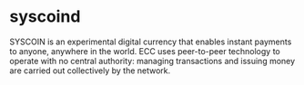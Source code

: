 # syscoind
SYSCOIN is an experimental digital currency that enables instant payments to anyone, anywhere in the world. ECC uses peer-to-peer technology to operate with no central authority: managing transactions and issuing money are carried out collectively by the network.
